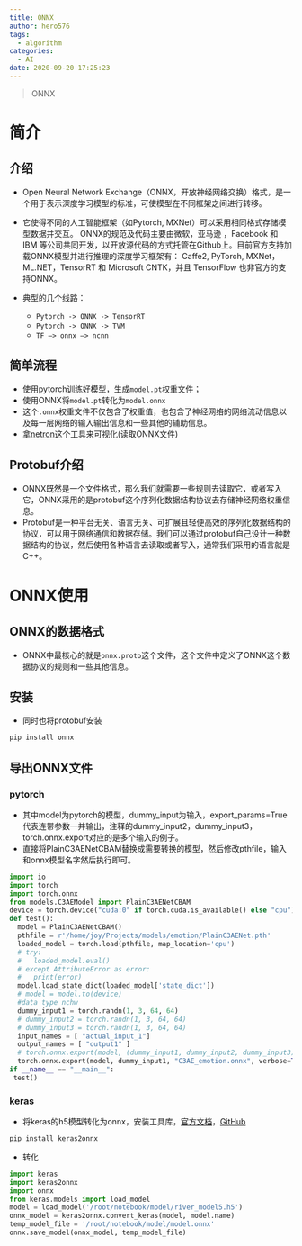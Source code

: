```yaml
---
title: ONNX
author: hero576
tags:
  - algorithm
categories:
  - AI
date: 2020-09-20 17:25:23
---
```


> ONNX
<!--more-->

# 简介

## 介绍
- Open Neural Network Exchange（ONNX，开放神经网络交换）格式，是一个用于表示深度学习模型的标准，可使模型在不同框架之间进行转移。
- 它使得不同的人工智能框架（如Pytorch, MXNet）可以采用相同格式存储模型数据并交互。 ONNX的规范及代码主要由微软，亚马逊 ，Facebook 和 IBM 等公司共同开发，以开放源代码的方式托管在Github上。目前官方支持加载ONNX模型并进行推理的深度学习框架有： Caffe2, PyTorch, MXNet，ML.NET，TensorRT 和 Microsoft CNTK，并且 TensorFlow 也非官方的支持ONNX。

- 典型的几个线路：
  - `Pytorch -> ONNX -> TensorRT`
  - `Pytorch -> ONNX -> TVM`
  - `TF –> onnx –> ncnn`

## 简单流程
- 使用pytorch训练好模型，生成`model.pt`权重文件；
- 使用ONNX将`model.pt`转化为`model.onnx`
- 这个`.onnx`权重文件不仅包含了权重值，也包含了神经网络的网络流动信息以及每一层网络的输入输出信息和一些其他的辅助信息。
- 拿[netron](https://github.com/lutzroeder/netron)这个工具来可视化(读取ONNX文件)

## Protobuf介绍
- ONNX既然是一个文件格式，那么我们就需要一些规则去读取它，或者写入它，ONNX采用的是protobuf这个序列化数据结构协议去存储神经网络权重信息。
- Protobuf是一种平台无关、语言无关、可扩展且轻便高效的序列化数据结构的协议，可以用于网络通信和数据存储。我们可以通过protobuf自己设计一种数据结构的协议，然后使用各种语言去读取或者写入，通常我们采用的语言就是C++。


# ONNX使用
## ONNX的数据格式

- ONNX中最核心的就是`onnx.proto`这个文件，这个文件中定义了ONNX这个数据协议的规则和一些其他信息。

## 安装
- 同时也将protobuf安装

```bash
pip install onnx
```

## 导出ONNX文件
### pytorch
- 其中model为pytorch的模型，dummy_input为输入，export_params=True代表连带参数一并输出，注释的dummy_input2，dummy_input3，torch.onnx.export对应的是多个输入的例子。
- 直接将PlainC3AENetCBAM替换成需要转换的模型，然后修改pthfile，输入和onnx模型名字然后执行即可。

```py
import io
import torch
import torch.onnx
from models.C3AEModel import PlainC3AENetCBAM
device = torch.device("cuda:0" if torch.cuda.is_available() else "cpu")
def test():
  model = PlainC3AENetCBAM()
  pthfile = r'/home/joy/Projects/models/emotion/PlainC3AENet.pth'
  loaded_model = torch.load(pthfile, map_location='cpu')
  # try:
  #   loaded_model.eval()
  # except AttributeError as error:
  #   print(error)
  model.load_state_dict(loaded_model['state_dict'])
  # model = model.to(device)
  #data type nchw
  dummy_input1 = torch.randn(1, 3, 64, 64)
  # dummy_input2 = torch.randn(1, 3, 64, 64)
  # dummy_input3 = torch.randn(1, 3, 64, 64)
  input_names = [ "actual_input_1"]
  output_names = [ "output1" ]
  # torch.onnx.export(model, (dummy_input1, dummy_input2, dummy_input3), "C3AE.onnx", verbose=True, input_names=input_names, output_names=output_names)
  torch.onnx.export(model, dummy_input1, "C3AE_emotion.onnx", verbose=True, input_names=input_names, output_names=output_names)
if __name__ == "__main__":
 test()
```

### keras
- 将keras的h5模型转化为onnx，安装工具库，[官方文档](https://pypi.org/project/keras2onnx/)，[GitHub](https://github.com/onnx/keras-onnx)
```bash
pip install keras2onnx
```

- 转化
```py
import keras
import keras2onnx
import onnx
from keras.models import load_model
model = load_model('/root/notebook/model/river_model5.h5')  
onnx_model = keras2onnx.convert_keras(model, model.name)
temp_model_file = '/root/notebook/model/model.onnx'
onnx.save_model(onnx_model, temp_model_file)
```


